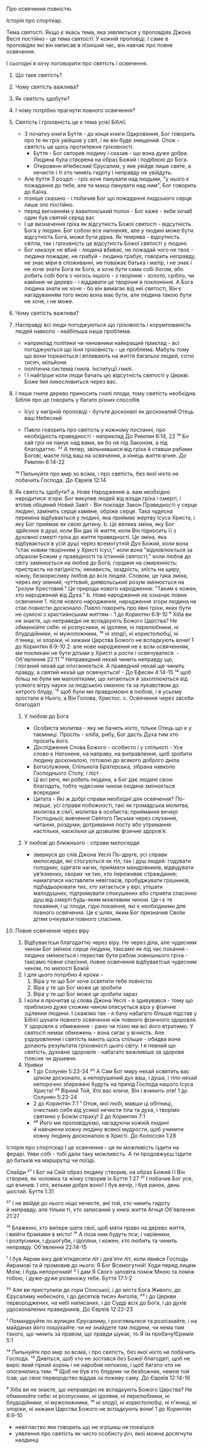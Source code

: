 Про освячення повністю.

Історія про спорткар.

Тема святості. Якщо є якась тема, яка зявляється у проповдіях Джона Веслі постійно - це тема святості. У кожній проповіді. І саме в проповідях які він написав в пізніший час, він навчає про повне освячення. 

І сьогодні я хочу поговорити про святість і освячення.

1. Що таке святість?
2. Чому святість важлива?
3. Як святість здобути?
4. І чому потрібно прагнути повного освячення?


1. Святість і гріховність це є тема усієї Біблії. 
   - З початку книги Буття - до кінця книги Одкровення, Бог говорить про те як гріх увійшов у світ, і як він буде знищений. Отож - святість це щось протилежне гріховності. 
     - Буття - Бог свторив людину і сказав - що вона дуже добра. Людина була створена на образ Божий і подібною до Бога. 
     - Откровенн яНебесний Єрусалим, у яке увійде лише святе, а нечисте і ті хто чинять гидоту і неправду не увійдуть.
   - Але буття 3 розділ - гріх хоче панувати над людьми, "у нього є пожадання до тебе, але ти маєш панувати над ним", Бог говорить до Каїна. 
   - пізніше сказано - і побачив Бог що пожадання людського серця лише зло постійно. 
   - перед вигнанням у вавилонський полон - Бог каже - якби хочаб один був святий серед вас
   - І це визначення гріха як відсутність Божої святості - відсутність Бога у людині. Бог собою все наповняє, але у людині може бути відсутність Бога, може бути дірка. Як темрява - відсутність світла, так і гріховність це відсутність Божої святості у людині. 
   - Бог наказує не вбий - людина вбиває, не пожадай чого не твоє - людина пожадає, не грабуй - людина грабує, говорить неправду, не знає міри в споживанні, не поважає батька і матір, і не знає і не хоче знати Бога як Бога, а хоче бути сама собі богом, або робить собі бога з чогось іншого - з творіння - золото, срібло, чи каміння чи дерево - і віддавати це творіння в поклоніння. А Бога людина знати не хоче - бо він вимагає від неї святості, Він є нагадуванням того якою вона має бути, але людина такою бути не хоче, і не може. 
  
2. Чому святість важлива? 
  1. Насправді всі люди погоджуються що гріховність і корумпованість людей навколо - найбільша наша проблема. 
      - наприклад політики чи чиновники найкращий приклад - всі погоджуються що їхня гріховність - це проблема. Мабуть тому що вони торкаються і впливають на життя багатьох людей, сотні тисяч, мільйони.
      - політична система гнила. Інституції гнилі. 
      - ! І найгірше коли люди бачать цю відсутність святості у Церкві. Боже Імя лихословиться через вас. 

  2. І лише гниле дерево приносить гнилі плоди, тому святість необхідна. Біблія про це говорить у багато різних способів
      - Ісус у нагірній проповіді - бутьте досконалі як досконалий Отець ваш Небесний

      - Павло говорить про святість у кожному посланні, про необхідність праведності - наприклад До Римлян 6:14, 22 ¹⁴ Бо хай гріх не панує над вами, ви бо не під Законом, а під благодаттю. ²² А тепер, звільнившися від гріха й ставши рабами Богові, маєте плід ваш на освячення, а кінець життя вічне. До Римлян 6:14-22

      ¹⁴ Пильнуйте про мир зо всіма, і про святість, без якої ніхто не побачить Господа. До Євреїв 12:14

3. Як святість здобути?
   a. Нове Народження 
     a. вам необхідно народитися згори. Бог викупив людей від влади гріха і смерті, і втілив обіцяний Новий Завіт - Він покладе Закон Праведності у серце людині, замінить серце камяне, обріже серце. Така чудесна переміна відбувається у людині, яка приймає жертву Ісуса Христа, і яку Бог приймає як свою дитину. 
     b. Це велика зміна, яку Бог здійснює в душі, коли Він дає їй життя; коли Він підносить її з духовної смерті гріха до життя праведності. Це зміна, яка відбувається в усій душі через всемогутній Дух Божий, коли вона "стає новим творінням у Христі Ісусі;" коли вона "відновлюється за образом Божим у праведності та істинній святості;" коли любов до світу замінюється на любов до Бога; гординя на смиренність; пристрасть на лагідність; ненависть, заздрість, злість на щиру, ніжну, безкорисливу любов до всіх людей. Словом, це така зміна, через яку земний, чуттєвий, диявольський розум змінюється на "розум Хрестовий." Це природа нового народження: "Таким є кожен, хто народжений від Духа."
    b. Нове народження не означає повне освячення
        1. після нового народження, народження згори людина не стає повністю досконало. Павло говорить про явні гріхи, яких бути не сумісні з християнським життям - 1 до Коринтян 6:9-10 ⁹ Хіба ви не знаєте, що неправедні не вспадкують Божого Царства? Не обманюйте себе: ні розпусники, ні ідоляни, ні перелюбники, ні блудодійники, ні мужоложники, ¹⁰ ні злодії, ні користолюбці, ні п'яниці, ні злоріки, ні хижаки Царства Божого не вспадкують вони! 1 до Коринтян 6:9-10
        2. але нове народження не є всім освяченням, ми покликані не бути дітьми у Христі а рости і освячуватися. 
        - Об'явлення 22:11 ¹¹ Неправедний нехай чинить неправду ще, і поганий нехай ще опоганюється. А праведний нехай ще чинить правду, а святий нехай ще освячується! 
        - До Ефесян 4:14-15 ¹⁴ щоб більш не були ми малолітками, що хитаються й захоплюються від усякого вітру науки за людською оманою та за лукавством до хитрого блуду, ¹⁵ щоб були ми правдомовні в любові, і в усьому зростали в Нього, а Він Голова, Христос. 
    c. Освячення через засоби благодаті
      1. У любові до Бога
           - Особиста молитва - яку не бачить ніхто, тільки Отець що є у таємниці. Просіть - хліба, рибу, Бог дасть Духа тим хто просить його. 
           - Дослідження Слова Божого - особисто і у спільноті - Усе слово є Натхнене, на направу, на виправлення, щоб зробити людину досконалою, готовою до всякого доброго дніла
           - Богослужіння, Спільнота Братерська, зібрана навколо Господнього Столу, і піст
           - Ці всі речі, які робить людина, а Бог дає людині свою благодать, тобто чудесним чином людина змінюється всередині
           - Цитата - Які ж добрі справи необхідні для освячення? По-перше, усі справи побожності, такі як громадська молитва, молитва в сім’ї, молитва в особиста; приймання вечері Господньої; вивчення Святого Письма через слухання, читання, роздуми; дотримання посту або утримання настільки, наскільки це дозволяє фізичне здоров’я.

      2.  У любові до ближнього - справи милосердя
           - звернуся до слів Джона Уеслі 
            По-друге, усі справи милосердя, які стосуються як тіл, так і душ людей: годувати голодних, одягати нагих, приймати мандрівників, відвідувати ув’язнених, хворих чи тих, хто переживає страждання; намагатися наставляти невігласів, пробуджувати грішників, підбадьорювати тих, хто хитається у вірі, утішати малодушних, підтримувати спокушених або сприяти спасінню душ від смерті будь-яким можливим чином. Це і є те покаяння, і ці плоди, гідні покаяння, які є необхідними для повного освячення. Це є шлях, яким Бог призначив Своїм дітям очікувати повного спасіння.

4. Повне освячення через віру
   1. Відбуваєтсья благодаттю через віру. Не через діла, але чудесним чином Бог змінює серце людини, таксамо як під час покання - людина змінюється і перестає бути рабом зовнішнього гріха - таксамо повне спасіння, повне освячення відбуваєтсья чудесним чином, по милості Божій
   2. І для цього потрібно 4 кроки - 
      1. Віра у те що Бог хоче освятити тебе повністю
      2. Віра у те що Бог може це зробити 
      3. Віра у те що Бог може це зробити зараз 
   3. І коли я прочитав ці слова Джона Уеслі - я здивувався - тому що приблизно дуже схожим чином описується віра у фізичне зцілення людини. І скажімо так - я бачу набагато більше підстав у Біблії шукати повного освячення ніж повного фізичного здоровля. У здоровля є обмеження - рано чи пізно ми всі його втратимо. У святості немає обмежень - вона сягає у вічність. Але уздоровлення і святість мають щось спільше - обидва вони долають результати гріховності цього світу. І я певний що святість, духовне здоровля - набагато важливіше за здоровя тілесне чи душевне. 
   4. Уривки 
      - 1 до Солунян 5:23-24 ²³ А Сам Бог миру нехай освятить вас цілком досконало, а непорушений дух ваш, і душа, і тіло нехай непорочно збережені будуть на прихід Господа нашого Ісуса Христа! ²⁴ Вірний Той, Хто вас кличе, Він і вчинить оте! 1 до Солунян 5:23-24
      - 2 до Коринтян 7:1 ¹ Отож, мої любі, мавши ці обітниці, очистьмо себе від усякої нечисти тіла та духа, і творімо святиню у Божім страху! 2 до Коринтян 7:1
      - ²⁸ Його ми проповідуємо, нагадуючи кожній людині й навчаючи кожну людину всякої мудрости, щоб учинити кожну людину досконалою в Христі. До Колоссян 1:28

Історія про спортскар
І це освячення - це як можливість їздити на ферарі. Уяви собі - тобі дали таку можливість. А ти продовжуєш їздити до батьків на маршрутці чи поїзді. 


Слайди
²⁷ І Бог на Свій образ людину створив, на образ Божий її Він створив, як чоловіка та жінку створив їх.Буття 1:27
³¹ І побачив Бог усе, що вчинив. І ото, вельми добре воно! І був вечір, і був ранок, день шостий. Буття 1:31

²⁷ І не ввійде до нього ніщо нечисте, ані той, хто чинить гидоту й неправду, але тільки ті, хто записаний у книзі життя Агнця Об'явлення 21:27

¹⁴ Блаженні, хто випере шати свої, щоб мати право на дерево життя, і ввійти брамами в місто! ¹⁵ А поза ним будуть пси, і чарівники, і розпусники, і душогуби, і ідоляни, і кожен, хто любить та чинить неправду. Об'явлення 22:14-15

¹ І був Аврам віку дев'ятидесяти літ і дев'яти літ, коли явився Господь Аврамові та й промовив до нього: Я Бог Всемогутній! Ходи перед лицем Моїм, і будь непорочний! ² І дам Я Свого заповіта поміж Мною та поміж тобою, і дуже-дуже розмножу тебе. Буття 17:1-2

²² Але ви приступили до гори Сіонської, і до міста Бога Живого, до Єрусалиму небесного, і до десятків тисяч Анголів, ²³ і до Церкви первороджених, на небі написаних, і до Судді всіх до Бога, і до духів удосконалених праведників, До Євреїв 12:22-23

¹ Помандруйте по вулицях Єрусалиму, і розгляньтеся та розпізнайте, і на майданах його пошукайте: чи не знайдете там людини, чи нема там такого, що чинить за правом, що правди шукає, то Я їм пробачу!Єремія 5:1

¹⁴ Пильнуйте про мир зо всіма, і про святість, без якої ніхто не побачить Господа. ¹⁵ Дивіться, щоб хто не зостався без Божої благодаті, щоб не виріс який гіркий корінь і не наробив непокою, і щоб багато-хто не опоганились тим. ¹⁶ Щоб не був хто блудник чи безбожник, немов той Ісав, що своє перворідство віддав за поживу саму. До Євреїв 12:14-16
      
⁹ Хіба ви не знаєте, що неправедні не вспадкують Божого Царства? Не обманюйте себе: ні розпусники, ні ідоляни, ні перелюбники, ні блудодійники, ні мужоложники, ¹⁰ ні злодії, ні користолюбці, ні п'яниці, ні злоріки, ні хижаки Царства Божого не вспадкують вони! 1 до Коринтян 6:9-10


- невігластво яке говорить що не згрішиш не покаїшся
- уявлення про святість як чисто особисту річ, якої можна досягнути наодинці
